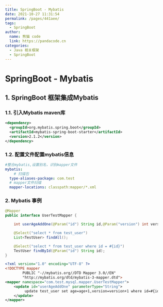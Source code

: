 ```yaml
---
title: SpringBoot - Mybatis
date: 2021-10-27 11:31:54
permalink: /pages/441aee/
tags: 
  - SpringBoot
author: 
  name: 熊猫 code
  link: https://pandacode.cn
categories: 
  - Java 相关框架
  - SpringBoot
---
```


# SpringBoot - Mybatis

## 1. SpringBoot 框架集成Mybatis

### 1.1. 引入Mybatis maven库

```xml
<dependency>
  <groupId>org.mybatis.spring.boot</groupId>
  <artifactId>mybatis-spring-boot-starter</artifactId>
  <version>2.1.2</version>
</dependency>
```

### 1.2. 配置文件配置mybatis信息

```yaml
#整合mybatis,设置别名，识别mapper文件
mybatis:
	# 扫描包
  type-aliases-package: com.test
  # mapper文件扫描
  mapper-locations: classpath:mapper/*.xml
```

### 2. Mybatis 事例

```java
@Mapper
public interface UserTestMapper {

    int userAgeAddOne(@Param("id") String id,@Param("version") int version);

    @Select("select * from test_user")
    List<TestUser> findAll();

    @Select("select * from test_user where id = #{id}")
    TestUser findById(@Param("id") String id);
}
```

```xml
<?xml version="1.0" encoding="UTF-8" ?>
<!DOCTYPE mapper
        PUBLIC "-//mybatis.org//DTD Mapper 3.0//EN"
        "http://mybatis.org/dtd/mybatis-3-mapper.dtd">
<mapper namespace="com.test.mysql.mapper.UserTestMapper">
    <update id="userAgeAddOne" parameterType="String">
         update test_user set age=age+1,version=version+1 where id=#{id} and version=#{version};
    </update>
</mapper>
```

